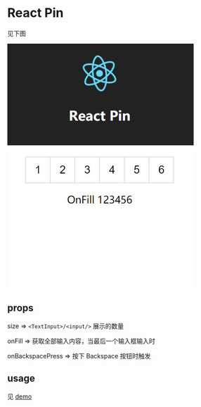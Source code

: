 
# React Pin 
见下图


![](timg.jpg)

## props

size   => `<TextInput>/<input/>` 展示的数量

onFill => 获取全部输入内容，当最后一个输入框输入时 

onBackspacePress =>  按下 Backspace 按钮时触发

## usage
见   <a href="/example">demo </a>

